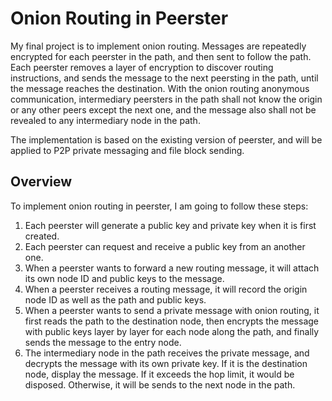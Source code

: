 Onion Routing in Peerster
=========================

My final project is to implement onion routing. Messages are repeatedly
encrypted for each peerster in the path, and then sent to follow the path. Each
peerster removes a layer of encryption to discover routing instructions, and
sends the message to the next peersting in the path, until the message reaches
the destination. With the onion routing anonymous communication, intermediary 
peersters in the path shall not know the origin or any other peers except the 
next one, and the message also shall not be revealed to any intermediary node
in the path.

The implementation is based on the existing version of peerster, and will be
applied to P2P private messaging and file block sending.

Overview
-----------

To implement onion routing in peerster, I am going to follow these steps:

1. Each peerster will generate a public key and private key when it is first
created. 
2. Each peerster can request and receive a public key from an another one.
3. When a peerster wants to forward a new routing message, it will attach its
own node ID and public keys to the message.
4. When a peerster receives a routing message, it will record the origin
node ID as well as the path and public keys.
5. When a peerster wants to send a private message with onion routing, it
first reads the path to the destination node, then encrypts the message with
public keys layer by layer for each node along the path, and finally sends
the message to the entry node.
6. The intermediary node in the path receives the private message, and
decrypts the message with its own private key. If it is the destination
node, display the message. If it exceeds the hop limit, it would be
disposed. Otherwise, it will be sends to the next node in the path.


